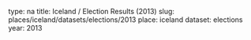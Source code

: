 type: na
title: Iceland / Election Results (2013)
slug: places/iceland/datasets/elections/2013
place: iceland
dataset: elections
year: 2013
